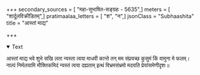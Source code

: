 +++
secondary_sources = [ "महा-सुभाषित-सङ्ग्रहः - 5635",]
meters = [ "शार्दूलविक्रीडितम्",]
pratimaalaa_letters = [ "श", "न",]
jsonClass = "Subhaashita"
title = "आस्तां माद्य"

+++

<details open><summary>Text</summary>

आस्तां माद्य भवे शुभे सखि लता न्यस्ता त्वया माधवी कान्ते तन् मम संप्रयच्छ कुसुमं किं वामुना मे फलम्।  
नाल्पं निर्मलयामि मौक्तिकमिदं न्यस्तं त्वया दह्यताम् इत्थं विभ्रमसंभ्रमो मदयति प्रेयांसमेणीदृशः॥
</details>
